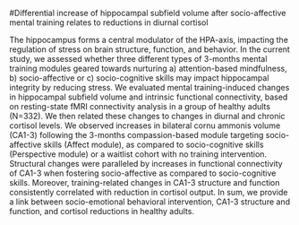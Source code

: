 #Differential increase of hippocampal subfield volume after socio-affective mental training relates to reductions in diurnal cortisol

The hippocampus forms a central modulator of the HPA-axis, impacting the regulation of stress on brain structure, function, and behavior. In the current study, we assessed whether three different types of 3-months mental training modules geared towards nurturing a) attention-based mindfulness, b) socio-affective or c) socio-cognitive skills may impact hippocampal integrity by reducing stress. We evaluated mental training-induced changes in hippocampal subfield volume and intrinsic functional connectivity, based on resting-state fMRI connectivity analysis in a group of healthy adults (N=332). We then related these changes to changes in diurnal and chronic cortisol levels. We observed increases in bilateral cornu ammonis volume (CA1-3) following the 3-months compassion-based module targeting socio-affective skills (Affect module), as compared to socio-cognitive skills (Perspective module) or a waitlist cohort with no training intervention. Structural changes were paralleled by increases in functional connectivity of CA1-3 when fostering socio-affective as compared to socio-cognitive skills. Moreover, training-related changes in CA1-3 structure and function consistently correlated with reduction in cortisol output. In sum, we provide a link between socio-emotional behavioral intervention, CA1-3 structure and function, and cortisol reductions in healthy adults.
